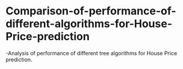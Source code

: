 # Comparison-of-performance-of-different-algorithms-for-House-Price-prediction

-Analysis of performance of different tree algorithms for House Price prediction.
